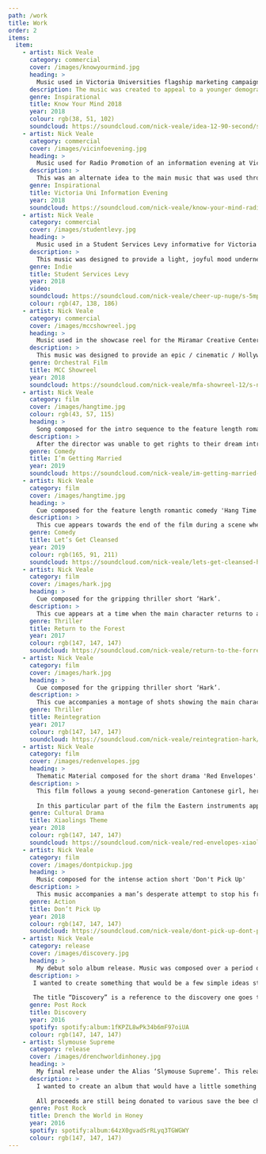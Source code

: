 ```yaml
---
path: /work
title: Work
order: 2
items:
  item:
    - artist: Nick Veale
      category: commercial
      cover: /images/knowyourmind.jpg
      heading: >
        Music used in Victoria Universities flagship marketing campaign titled ‘Know Your Mind’.
      description: The music was created to appeal to a younger demographic while maintaining the university’s rich sense of history.
      genre: Inspirational
      title: Know Your Mind 2018
      year: 2018
      colour: rgb(38, 51, 102)
      soundcloud: https://soundcloud.com/nick-veale/idea-12-90-second/s-GPn2q
    - artist: Nick Veale
      category: commercial
      cover: /images/vicinfoevening.jpg
      heading: >
        Music used for Radio Promotion of an information evening at Victoria University.
      description: >
        This was an alternate idea to the main music that was used throughout the campaign. The marketing team loved the music but felt it didn’t fit the mood for the videos and decided to use it in promotion of the information evening instead.
      genre: Inspirational
      title: Victoria Uni Information Evening
      year: 2018
      soundcloud: https://soundcloud.com/nick-veale/know-your-mind-radio-ad-tropical-30-second/s-Xd0GP
    - artist: Nick Veale
      category: commercial
      cover: /images/studentlevy.jpg
      heading: >
        Music used in a Student Services Levy informative for Victoria University.
      description: >
        This music was designed to provide a light, joyful mood underneath a full monologue of the informative.
      genre: Indie
      title: Student Services Levy
      year: 2018
      video:
      soundcloud: https://soundcloud.com/nick-veale/cheer-up-nuge/s-5mpID
      colour: rgb(47, 138, 186)
    - artist: Nick Veale
      category: commercial
      cover: /images/mccshowreel.jpg
      heading: >
        Music used in the showcase reel for the Miramar Creative Center in Wellington.
      description: >
        This music was designed to provide an epic / cinematic / Hollywood feel to the reel to make it more sleek, professional, and impressive. 
      genre: Orchestral Film
      title: MCC Showreel
      year: 2018
      soundcloud: https://soundcloud.com/nick-veale/mfa-showreel-12/s-nbysk
    - artist: Nick Veale
      category: film
      cover: /images/hangtime.jpg
      colour: rgb(43, 57, 115)
      heading: >
        Song composed for the intro sequence to the feature length romantic comedy 'Hang Time'.
      description: >
        After the director was unable to get rights to their dream intro sequence song, I was tasked with creating a similar feeling song to fill its place. With this request came the opportunity to tailor it even more to the sequence and what results is a custom-made song perfect for the film.
      genre: Comedy
      title: I’m Getting Married
      year: 2019
      soundcloud: https://soundcloud.com/nick-veale/im-getting-married-hang-time/s-ZFBHN
    - artist: Nick Veale
      category: film
      cover: /images/hangtime.jpg
      heading: >
        Cue composed for the feature length romantic comedy 'Hang Time'.
      description: >
        This cue appears towards the end of the film during a scene where the main characters lie in a river to ease their hangovers. This point is also a key developmental motif in the characters’ evolution.
      genre: Comedy
      title: Let’s Get Cleansed
      year: 2019
      colour: rgb(165, 91, 211)
      soundcloud: https://soundcloud.com/nick-veale/lets-get-cleansed-hangtime/s-c02r3
    - artist: Nick Veale
      category: film
      cover: /images/hark.jpg
      heading: >
        Cue composed for the gripping thriller short ‘Hark’.
      description: >
        This cue appears at a time when the main character returns to a place where he has reason to believe a young child has been murdered. He finds no evidence and begins to panic before rushing home.
      genre: Thriller
      title: Return to the Forest
      year: 2017
      colour: rgb(147, 147, 147)
      soundcloud: https://soundcloud.com/nick-veale/return-to-the-forrest-hark/s-r8LND?in=nick-veale/sets/film/s-NS0TP
    - artist: Nick Veale
      category: film
      cover: /images/hark.jpg
      heading: >
        Cue composed for the gripping thriller short ‘Hark’.
      description: >
        This cue accompanies a montage of shots showing the main character’s depressive attempts to reintegrate back into his life. It was created using an existing cue in the film, which I reversed and pitch shifted to create something new. It also mirrors the events of the original cue and adds to the film’s circular narrative. 
      genre: Thriller
      title: Reintegration
      year: 2017
      colour: rgb(147, 147, 147)
      soundcloud: https://soundcloud.com/nick-veale/reintegration-hark/s-1u2t4?in=nick-veale/sets/film/s-NS0TP
    - artist: Nick Veale
      category: film
      cover: /images/redenvelopes.jpg
      heading: >
        Thematic Material composed for the short drama 'Red Envelopes'.
      description: >
        This film follows a young second-generation Cantonese girl, her struggle to integrate into New Zealand culture, and her two conflicting lives. To represent this, I wanted to create a melody / theme that felt displaced (or without a home), and that shared instrumentation from both Western and Eastern music. 
        
        In this particular part of the film the Eastern instruments appear further away, showing her current disconnect from her roots.
      genre: Cultural Drama
      title: Xiaolings Theme
      year: 2018
      colour: rgb(147, 147, 147)
      soundcloud: https://soundcloud.com/nick-veale/red-envelopes-xiaolings-theme/s-mKwC3?in=nick-veale/sets/film/s-NS0TP
    - artist: Nick Veale
      category: film
      cover: /images/dontpickup.jpg
      heading: >
        Music composed for the intense action short 'Don't Pick Up'
      description: >
        This music accompanies a man’s desperate attempt to stop his friend picking up a phone call that would trigger an explosion.
      genre: Action
      title: Don’t Pick Up
      year: 2018
      colour: rgb(147, 147, 147)
      soundcloud: https://soundcloud.com/nick-veale/dont-pick-up-dont-pick-up/s-8B6jN
    - artist: Nick Veale
      category: release
      cover: /images/discovery.jpg
      heading: >
        My debut solo album release. Music was composed over a period of around a month as I was first getting into writing for film.
      description: >
       I wanted to create something that would be a few simple ideas stretched over around and hour and would slowly descent into a sonic hypnotic psychosis and immerge on the other side. 
      
       The title “Discovery” is a reference to the discovery one goes through in their early twenties as they learn to live life independently from their parents.  
      genre: Post Rock
      title: Discovery
      year: 2016
      spotify: spotify:album:1fKPZL8wPk34b6mF97oiUA
      colour: rgb(147, 147, 147)
    - artist: Slymouse Supreme
      category: release
      cover: /images/drenchworldinhoney.jpg
      heading: >
        My final release under the Alias ‘Slymouse Supreme’. This release was created to raise awareness for the dying bee population.
      description: >
        I wanted to create an album that would have a little something for everyone as well as educate people on how to do their part in increasing the bee population. 
        
        All proceeds are still being donated to various save the bee charities.
      genre: Post Rock
      title: Drench the World in Honey
      year: 2016
      spotify: spotify:album:64zX0gvadSrRLyq3TGWGWY
      colour: rgb(147, 147, 147)
---
```

